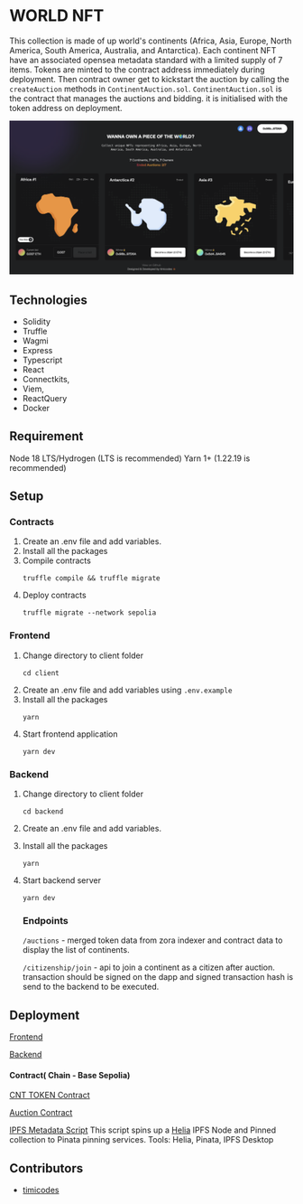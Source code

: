 # WORLD NFT 
This collection is made of up world's continents (Africa, Asia, Europe, North America, South America, Australia, and Antarctica). Each continent NFT have an associated opensea metadata standard with a limited supply of 7 items.
Tokens are minted to the contract address immediately during deployment. Then contract owner get to kickstart the auction by calling the `createAuction` methods in `ContinentAuction.sol`. `ContinentAuction.sol` is the contract that manages the auctions and bidding. it is initialised with the token address on deployment.


![alt text](image.png)

## Technologies
- Solidity
- Truffle
- Wagmi
- Express
- Typescript
- React
- Connectkits, 
- Viem, 
- ReactQuery
- Docker


## Requirement
Node 18 LTS/Hydrogen (LTS is recommended)
Yarn 1+ (1.22.19 is recommended)

## Setup 
### Contracts
1. Create an .env file and add variables.
2. Install all the packages
3. Compile contracts
    ```
    truffle compile && truffle migrate
    ```
4. Deploy contracts
    ```
    truffle migrate --network sepolia
    ```

### Frontend
1. Change directory to client folder
    ```
    cd client
    ```
2. Create an .env file and add variables using `.env.example`
3. Install all the packages
    ```
    yarn
    ```
4. Start frontend application
    ```
    yarn dev
    ```

### Backend
1. Change directory to client folder
    ```
    cd backend
    ```
2. Create an .env file and add variables.
3. Install all the packages
    ```
    yarn
    ```
4. Start backend server
    ```
    yarn dev
    ```
    ### Endpoints

    `/auctions` - merged token data from zora indexer and contract data to display the list of continents.

    `/citizenship/join` - api to join a continent as a citizen after auction. transaction should be signed on the dapp and signed transaction hash is send to the backend to be executed. 


## Deployment
[Frontend](https://world-nft-gamma.vercel.app/)

[Backend](https://world-token-05ceac17e8ac.herokuapp.com)

#### Contract( Chain - Base Sepolia)
[CNT TOKEN Contract ](https://base-sepolia.blockscout.com/token/0xC50C83af572e34c0E9de43Be504A3ee4793d59fd)

[Auction Contract](https://base-sepolia.blockscout.com/token/0x572610C23EdA4eD0799447f515D79565644E7161)

[IPFS Metadata Script](https://github.com/timi-codes/world-nft/blob/main/scripts/deploy_metadata.mjs)
This script spins up a [Helia](https://github.com/ipfs/helia) IPFS Node and Pinned collection to Pinata pinning services.
Tools: Helia, Pinata, IPFS Desktop

## Contributors
- [timicodes](https://github.com/timi-codes)

